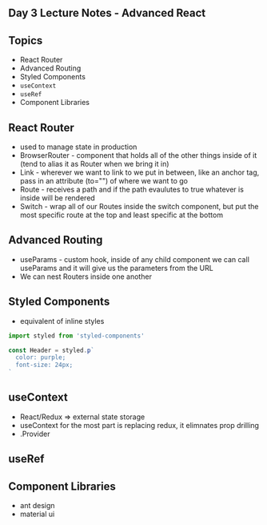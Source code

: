 ## Day 3 Lecture Notes - Advanced React

## Topics
- React Router
- Advanced Routing
- Styled Components
- `useContext`
- `useRef`
- Component Libraries


## React Router
- used to manage state in production
- BrowserRouter - component that holds all of the other things inside of it (tend to alias it as Router when we bring it in)
- Link - wherever we want to link to we put in between, like an anchor tag, pass in an attribute (to="") of where we want to go
- Route - receives a path and if the path evaulutes to true whatever is inside will be rendered
- Switch - wrap all of our Routes inside the switch component, but put the most specific route at the top and least specific at the bottom

## Advanced Routing
- useParams - custom hook, inside of any child component we can call useParams and it will give us the parameters from the URL
- We can nest Routers inside one another

## Styled Components
- equivalent of inline styles
``` javascript
import styled from 'styled-components'

const Header = styled.p`
  color: purple;
  font-size: 24px;
`
```

## useContext
- React/Redux => external state storage
- useContext for the most part is replacing redux, it elimnates prop drilling
- .Provider 

## useRef

## Component Libraries
- ant design
- material ui